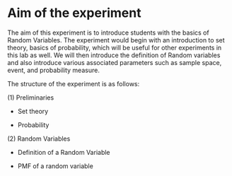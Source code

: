 # Aim of the experiment
The aim of this experiment is to introduce students with the basics of Random Variables. The experiment would begin with an introduction to set theory, basics of probability, which will be useful for other experiments in this lab as well. We will then introduce the definition of Random variables and also introduce various
associated parameters such as sample space, event, and probability measure.

The structure of the experiment is as follows:

(1) Preliminaries

 -   Set theory

 -   Probability

(2) Random Variables

 -   Definition of a Random Variable

 -   PMF of a random variable